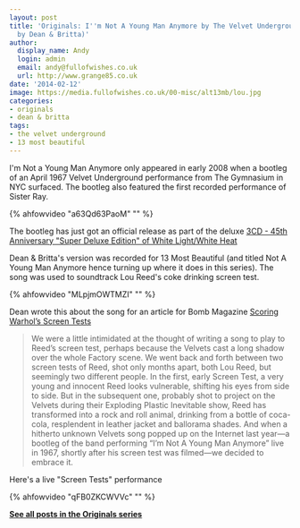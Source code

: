 ```yaml
---
layout: post
title: 'Originals: I''m Not A Young Man Anymore by The Velvet Underground (covered
  by Dean & Britta)'
author:
  display_name: Andy
  login: admin
  email: andy@fullofwishes.co.uk
  url: http://www.grange85.co.uk
date: '2014-02-12'
image: https://media.fullofwishes.co.uk/00-misc/alt13mb/lou.jpg
categories:
- originals
- dean & britta
tags:
- the velvet underground
- 13 most beautiful
---
```

<p>I'm Not a Young Man Anymore only appeared in early 2008 when a bootleg of an April 1967 Velvet Underground performance from The Gymnasium in NYC surfaced. The bootleg also featured the first recorded performance of Sister Ray.<br />
</p>
{% ahfowvideo "a63Qd63PaoM" "" %}
<p>The bootleg has just got an official release as part of the deluxe <a href="http://www.amazon.com/gp/product/B00FH3UI66/ref=as_li_ss_tl?ie=UTF8&camp=1789&creative=390957&creativeASIN=B00FH3UI66&linkCode=as2&tag=aheadfullofwi-20">3CD - 45th Anniversary "Super Deluxe Edition" of White Light/White Heat</a></p>
<p>Dean & Britta's version was recorded for 13 Most Beautiful (and titled Not A Young Man Anymore hence turning up where it does in this series). The song was used to soundtrack Lou Reed's coke drinking screen test.<br />
</p>
{% ahfowvideo "MLpjmOWTMZI" "" %}
<p>Dean wrote this about the song for an article for Bomb Magazine <a href="http://bombsite.com/issues/999/articles/3326">Scoring Warhol’s Screen Tests</a></p>
<blockquote><p>We were a little intimidated at the thought of writing a song to play to Reed’s screen test, perhaps because the Velvets cast a long shadow over the whole Factory scene. We went back and forth between two screen tests of Reed, shot only months apart, both Lou Reed, but seemingly two different people. In the first, early Screen Test, a very young and innocent Reed looks vulnerable, shifting his eyes from side to side. But in the subsequent one, probably shot to project on the Velvets during their Exploding PIastic Inevitable show, Reed has transformed into a rock and roll animal, drinking from a bottle of coca-cola, resplendent in leather jacket and ballorama shades. And when a hitherto unknown Velvets song popped up on the Internet last year—a bootleg of the band performing “I’m Not A Young Man Anymore” live in 1967, shortly after his screen test was filmed—we decided to embrace it.</p></blockquote>
<p>Here's a live "Screen Tests" performance<br />
</p>
{% ahfowvideo "qFB0ZKCWVVc" "" %}
<p><strong><a href="/category/originals/" title="List: Originals">See all posts in the Originals series</a></strong></p>
